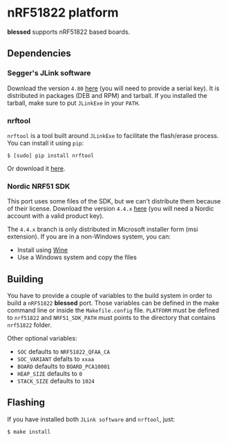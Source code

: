 # nRF51822 platform

**blessed** supports nRF51822 based boards.

## Dependencies

### Segger's JLink software

Download the version `4.80` [here](http://www.segger.com/jlink-software.html) (you will need to provide a serial key). It is distributed in packages (DEB and RPM) and tarball. If you installed the tarball, make sure to put `JLinkExe` in your `PATH`.

### nrftool

`nrftool` is a tool built around `JLinkExe` to facilitate the flash/erase process. You can install it using `pip`:

    $ [sudo] pip install nrftool

Or download it [here](https://pypi.python.org/pypi/nrftool).

### Nordic NRF51 SDK

This port uses some files of the SDK, but we can't distribute them because of their license. Download the version `4.4.x` [here](https://www.nordicsemi.com/eng/nordic/Products/nRF51822-Development-Kit/nRF518-SDK/23275) (you will need a Nordic account with a valid product key).

The `4.4.x` branch is only distributed in Microsoft installer form (msi extension). If you are in a non-Windows system, you can:

* Install using [Wine](http://www.winehq.org/)
* Use a Windows system and copy the files

## Building

You have to provide a couple of variables to the build system in order to build a `nRF51822` **blessed** port. Those variables can be defined in the make command line or inside the `Makefile.config` file. `PLATFORM` must be defined to `nrf51822` and `NRF51_SDK_PATH` must points to the directory that contains `nrf51822` folder.

Other optional variables:

* `SOC` defaults to `NRF51822_QFAA_CA`
* `SOC_VARIANT` defalts to `xxaa`
* `BOARD` defaults to `BOARD_PCA10001`
* `HEAP_SIZE` defaults to `0`
* `STACK_SIZE` defaults to `1024`

## Flashing

If you have installed both `JLink software` and `nrftool`, just:

    $ make install

